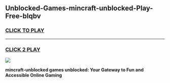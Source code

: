 
## Unblocked-Games-mincraft-unblocked-Play-Free-blqbv
<h3>
<a href="https://premium76.site?title=mincraft-unblocked&ref=21A">CLICK TO PLAY</a></h3>
<hr>

<h3>
<a href="https://premium76.site?title=mincraft-unblocked&ref=21A">CLICK 2 PLAY</a>
  
</h3>

<a href="https://premium76.site?title=mincraft-unblocked&ref=21A"><img src="https://clearcache.store/games.png"></a>


**mincraft-unblocked games unblocked: Your Gateway to Fun and Accessible Online Gaming**
